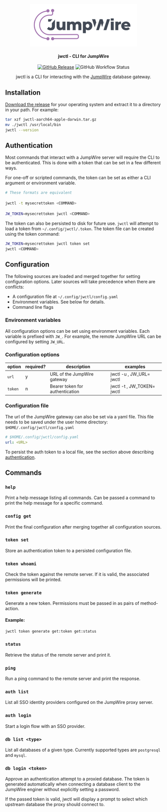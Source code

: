 <div align="center">

[![JumpWire](./images/jumpwire-logo.png)](https://jumpwire.io)

#### jwctl - CLI for JumpWire

<!-- Badges - Start -->
[![GitHub Release](https://img.shields.io/github/v/release/extragoodlabs/jwctl?style=flat-square&label=version)](https://github.com/extragoodlabs/jwctl/releases/latest)
![GitHub Workflow Status](https://img.shields.io/github/actions/workflow/status/extragoodlabs/jwctl/shipit.yaml?style=flat-square&label=CI)
<!-- Badges - End -->

jwctl is a CLI for interacting with the [JumpWire](https://github.com/extragoodlabs/jumpwire) database gateway.

</div>

## Installation

[Download the release](https://github.com/extragoodlabs/jwctl/releases/latest) for your operating system and extract it to a directory in your path. For example:
```bash
tar xzf jwctl-aarch64-apple-darwin.tar.gz
mv ./jwctl /usr/local/bin
jwctl --version
```

## Authentication

Most commands that interact with a JumpWire server will require the CLI to be authenticated. This is done with a token that can be set in a few different ways.

For one-off or scripted commands, the token can be set as either a CLI argument or environment variable.

```bash
# These formats are equivalent

jwctl -t mysecrettoken <COMMAND>

JW_TOKEN=mysecrettoken jwctl <COMMAND>
```

The token can also be persisted to disk for future use. `jwctl` will attempt to load a token from `~/.config/jwctl/.token`. The token file can be created using the token command:

```bash
JW_TOKEN=mysecrettoken jwctl token set
jwctl <COMMAND>
```

## Configuration

The following sources are loaded and merged together for setting configuration options. Later sources will take precedence when there are conflicts:

- A configuration file at `~/.config/jwctl/config.yaml`
- Environment variables. See below for details.
- Command line flags

### Environment variables

All configuration options can be set using environment variables. Each variable is prefixed with `JW_`. For example, the remote JumpWire URL can be configured by setting `JW_URL`.

### Configuration options

| option | required? | description | examples |
| --- | --- | --- | --- |
| `url` | y | URL of the JumpWire gateway | jwctl -u <URL> <COMMAND>, JW_URL=<URL> jwctl <COMMAND> |
| `token` | n | Bearer token for authentication | jwctl -t <TOKEN> <COMMAND>, JW_TOKEN=<TOKEN> jwctl <COMMAND> |

### Configuration file

The url of the JumpWire gateway can also be set via a yaml file. This file needs to be saved under the user home directory: `$HOME/.config/jwctl/config.yaml`

```yaml
# $HOME/.config/jwctl/config.yaml
url: <URL>
```

To persist the auth token to a local file, see the section above describing [authentication](#authentication).

## Commands

### `help`

Print a help message listing all commands. Can be passed a command to print the help message for a specific command.

### `config get`

Print the final configuration after merging together all configuration sources.

### `token set`

Store an authentication token to a persisted configuration file.

### `token whoami`

Check the token against the remote server. If it is valid, the associated permissions will be printed.

### `token generate`

Generate a new token. Permissions must be passed in as pairs of method-action.

#### Example:

```bash
jwctl token generate get:token get:status
```

### `status`

Retrieve the status of the remote server and print it.

### `ping`

Run a ping command to the remote server and print the response.

### `auth list`

List all SSO identity providers configured on the JumpWire proxy server.

### `auth login`

Start a login flow with an SSO provider.

### `db list <type>`

List all databases of a given type. Currently supported types are `postgresql` and `mysql`.

### `db login <token>`

Approve an authentication attempt to a proxied database. The token is generated automatically when connecting a database client to the JumpWire enginer without explicitly setting a password.

If the passed token is valid, jwctl will display a prompt to select which upstream database the proxy should connect to.

